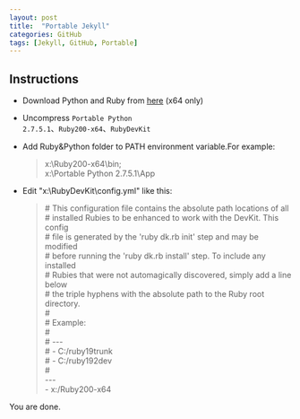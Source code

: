 ```yaml
---
layout: post
title:  "Portable Jekyll"
categories: GitHub
tags: [Jekyll, GitHub, Portable]
---
```


## Instructions<!--more-->

* Download Python and Ruby from <a href="https://copy.com/7mYfvWrpGbNYpxm4" target="_blank">here</a> (x64 only)

* Uncompress <code>Portable Python 2.7.5.1</code>、<code>Ruby200-x64</code>、<code>RubyDevKit</code>

* Add Ruby&Python folder to PATH environment variable.For example:

	>x:\Ruby200-x64\bin;  
	>x:\Portable Python 2.7.5.1\App

* Edit "x:\RubyDevKit\config.yml" like this:

	>\# This configuration file contains the absolute path locations of all  
	>\# installed Rubies to be enhanced to work with the DevKit. This config  
	>\# file is generated by the 'ruby dk.rb init' step and may be modified  
	>\# before running the 'ruby dk.rb install' step. To include any installed  
	>\# Rubies that were not automagically discovered, simply add a line below  
	>\# the triple hyphens with the absolute path to the Ruby root directory.  
	>\#  
	>\# Example:  
	>\#  
	>\# ---  
	>\# - C:/ruby19trunk  
	>\# - C:/ruby192dev  
	>\#  
	>\---  
	>\- x:/Ruby200-x64  


You are done.

